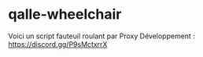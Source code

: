 # qalle-wheelchair
Voici un script fauteuil roulant par Proxy Développement : https://discord.gg/P9sMctxrrX
